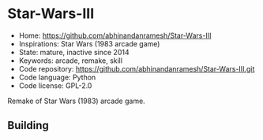 # Star-Wars-III

- Home: https://github.com/abhinandanramesh/Star-Wars-III
- Inspirations: Star Wars (1983 arcade game)
- State: mature, inactive since 2014
- Keywords: arcade, remake, skill
- Code repository: https://github.com/abhinandanramesh/Star-Wars-III.git
- Code language: Python
- Code license: GPL-2.0

Remake of Star Wars (1983) arcade game.

## Building

